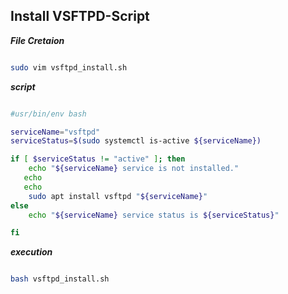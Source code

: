 ## Install VSFTPD-Script

**_File Cretaion_**
```bash

sudo vim vsftpd_install.sh

```

**_script_**
```bash

#usr/bin/env bash

serviceName="vsftpd"
serviceStatus=$(sudo systemctl is-active ${serviceName})

if [ $serviceStatus != "active" ]; then
    echo "${serviceName} service is not installed."
   echo
   echo
    sudo apt install vsftpd "${serviceName}"
else
    echo "${serviceName} service status is ${serviceStatus}"

fi

```

**_execution_**

```bash

bash vsftpd_install.sh

```
